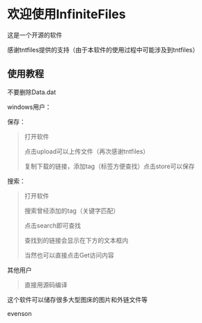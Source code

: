 # 欢迎使用InfiniteFiles

这是一个开源的软件

感谢tntfiles提供的支持（由于本软件的使用过程中可能涉及到tntfiles）

## 使用教程

不要删除Data.dat

windows用户：

保存：

> 打开软件
>
> 点击upload可以上传文件（再次感谢tntfiles）
>
> 复制下载的链接，添加tag（标签方便查找）点击store可以保存

搜索：

>打开软件
>
>搜索曾经添加的tag（关键字匹配）
>
>点击search即可查找
>
>查找到的链接会显示在下方的文本框内
>
>当然也可以直接点击Get访问内容

其他用户

>直接用源码编译

这个软件可以储存很多大型图床的图片和外链文件等

evenson
